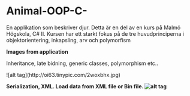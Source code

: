 # Animal-OOP-C-
En applikation som beskriver djur. Detta är en del av en kurs på Malmö Högskola, C# II. Kursen har ett starkt fokus på de tre huvudprinciperna i objektorientering, inkapsling, arv och polymorfism


<b> Images from application </b>
<p> Inheritance, late bidning, generic classes, polymorphism etc.. </p>
![alt tag](http://oi63.tinypic.com/2woxbhx.jpg)



<b> Serialization, XML. Load data from XML file or Bin file.
![alt tag](http://oi66.tinypic.com/2ypds2b.jpg)
